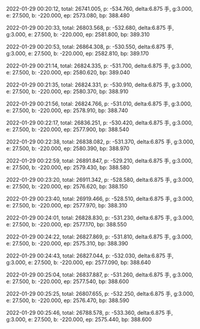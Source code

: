 2022-01-29 00:20:12, total: 26741.005, p: -534.760, delta:6.875 手, g:3.000, e: 27.500, b: -220.000, ep: 2573.080, bp: 388.480

2022-01-29 00:20:33, total: 26803.568, p: -532.680, delta:6.875 手, g:3.000, e: 27.500, b: -220.000, ep: 2581.800, bp: 389.310

2022-01-29 00:20:53, total: 26864.308, p: -530.550, delta:6.875 手, g:3.000, e: 27.500, b: -220.000, ep: 2582.810, bp: 389.170

2022-01-29 00:21:14, total: 26824.335, p: -531.700, delta:6.875 手, g:3.000, e: 27.500, b: -220.000, ep: 2580.620, bp: 389.040

2022-01-29 00:21:35, total: 26824.331, p: -530.910, delta:6.875 手, g:3.000, e: 27.500, b: -220.000, ep: 2580.370, bp: 388.910

2022-01-29 00:21:56, total: 26824.766, p: -531.010, delta:6.875 手, g:3.000, e: 27.500, b: -220.000, ep: 2578.910, bp: 388.740

2022-01-29 00:22:17, total: 26836.251, p: -530.420, delta:6.875 手, g:3.000, e: 27.500, b: -220.000, ep: 2577.900, bp: 388.540

2022-01-29 00:22:38, total: 26838.082, p: -531.370, delta:6.875 手, g:3.000, e: 27.500, b: -220.000, ep: 2580.390, bp: 388.970

2022-01-29 00:22:59, total: 26891.847, p: -529.210, delta:6.875 手, g:3.000, e: 27.500, b: -220.000, ep: 2579.430, bp: 388.580

2022-01-29 00:23:20, total: 26911.342, p: -528.580, delta:6.875 手, g:3.000, e: 27.500, b: -220.000, ep: 2576.620, bp: 388.150

2022-01-29 00:23:40, total: 26919.466, p: -528.510, delta:6.875 手, g:3.000, e: 27.500, b: -220.000, ep: 2577.970, bp: 388.310

2022-01-29 00:24:01, total: 26828.830, p: -531.230, delta:6.875 手, g:3.000, e: 27.500, b: -220.000, ep: 2577.170, bp: 388.550

2022-01-29 00:24:22, total: 26827.869, p: -531.810, delta:6.875 手, g:3.000, e: 27.500, b: -220.000, ep: 2575.310, bp: 388.390

2022-01-29 00:24:43, total: 26827.044, p: -532.030, delta:6.875 手, g:3.000, e: 27.500, b: -220.000, ep: 2577.090, bp: 388.640

2022-01-29 00:25:04, total: 26837.887, p: -531.260, delta:6.875 手, g:3.000, e: 27.500, b: -220.000, ep: 2577.540, bp: 388.600

2022-01-29 00:25:25, total: 26807.655, p: -532.250, delta:6.875 手, g:3.000, e: 27.500, b: -220.000, ep: 2576.470, bp: 388.590

2022-01-29 00:25:46, total: 26788.578, p: -533.360, delta:6.875 手, g:3.000, e: 27.500, b: -220.000, ep: 2575.440, bp: 388.600